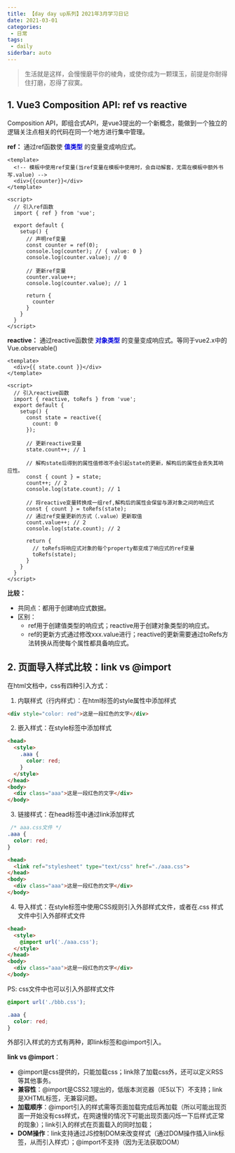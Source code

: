 ```yaml
---
title: 【day day up系列】2021年3月学习日记
date: 2021-03-01
categories:
 - 日常
tags:
 - daily
siderbar: auto
---
```


> 生活就是这样，会慢慢磨平你的棱角，或使你成为一颗璞玉，前提是你耐得住打磨，忍得了寂寞。

## 1. Vue3 Composition API: ref vs reactive
Composition API，即组合式API，是vue3提出的一个新概念，能做到一个独立的逻辑关注点相关的代码在同一个地方进行集中管理。

**ref：** 通过ref函数使 **<font color="#0000dd">值类型</font>** 的变量变成响应式。
```vue
<template>
  <!-- 模板中使用ref变量(当ref变量在模板中使用时，会自动解套，无需在模板中额外书写.value) -->
  <div>{{counter}}</div>
</template>

<script>
  // 引入ref函数
  import { ref } from 'vue';

  export default {
    setup() {
      // 声明ref变量
      const counter = ref(0);
      console.log(counter); // { value: 0 }
      console.log(counter.value); // 0

      // 更新ref变量
      counter.value++;
      console.log(counter.value); // 1

      return {
        counter
      }
    }
  }
</script>
```

**reactive：** 通过reactive函数使 **<font color="#0000dd">对象类型</font>** 的变量变成响应式。等同于vue2.x中的Vue.observable()
```vue
<template>
  <div>{{ state.count }}</div>
</template>

<script>
  // 引入reactive函数
  import { reactive, toRefs } from 'vue';
  export default {
    setup() {
      const state = reactive({
        count: 0
      });

      // 更新reactive变量
      state.count++; // 1

      // 解构state后得到的属性值修改不会引起state的更新，解构后的属性会丢失其响应性。
      const { count } = state;
      count++; // 2
      console.log(state.count); // 1

      // 将reactive变量转换成一组ref,解构后的属性会保留与源对象之间的响应式
      const { count } = toRefs(state);
      // 通过ref变量更新的方式（.value）更新取值
      count.value++; // 2
      console.log(state.count); // 2

      return {
        // toRefs将响应式对象的每个property都变成了响应式的ref变量
        toRefs(state); 
      }
    }
  }
</script>
```

**比较：** 

- 共同点：都用于创建响应式数据。
- 区别：
  - ref用于创建值类型的响应式；reactive用于创建对象类型的响应式。
  - ref的更新方式通过修改xxx.value进行；reactive的更新需要通过toRefs方法转换从而使每个属性都具备响应式。

## 2. 页面导入样式比较：link vs @import
在html文档中，css有四种引入方式：

1. 内联样式（行内样式）：在html标签的style属性中添加样式
```html
<div style="color: red">这是一段红色的文字</div>
```
2. 嵌入样式：在style标签中添加样式
```html
<head>
  <style>
    .aaa {
      color: red;
    }
  </style>
</head>
<body>
  <div class="aaa">这是一段红色的文字</div>
</body>
```
3. 链接样式：在head标签中通过link添加样式
```css
 /* aaa.css文件 */
.aaa {
  color: red;
}
```
```html
<head>
  <link ref="stylesheet" type="text/css" href="./aaa.css">
</head>
<body>
  <div class="aaa">这是一段红色的文字</div>
</body>
```
4. 导入样式：在style标签中使用CSS规则引入外部样式文件，或者在.css 样式文件中引入外部样式文件
```html
<head>
  <style>
    @import url('./aaa.css');
  </style>
</head>
<body>
  <div class="aaa">这是一段红色的文字</div>
</body>
```
PS: css文件中也可以引入外部样式文件
```css
@import url('./bbb.css');

.aaa {
  color: red;
}
```
外部引入样式的方式有两种，即link标签和@import引入。

**link vs @import**：

- @import是css提供的，只能加载css；link除了加载css外，还可以定义RSS等其他事务。
- **兼容性**：@import是CSS2.1提出的，低版本浏览器（IE5以下）不支持；link是XHTML标签，无兼容问题。
- **加载顺序**：@import引入的样式需等页面加载完成后再加载（所以可能出现页面一开始没有css样式，在网速慢的情况下可能出现页面闪烁一下后样式正常的现象）；link引入的样式在页面载入的同时加载；
- **DOM操作**：link支持通过JS控制DOM来改变样式（通过DOM操作插入link标签，从而引入样式）；@import不支持（因为无法获取DOM）